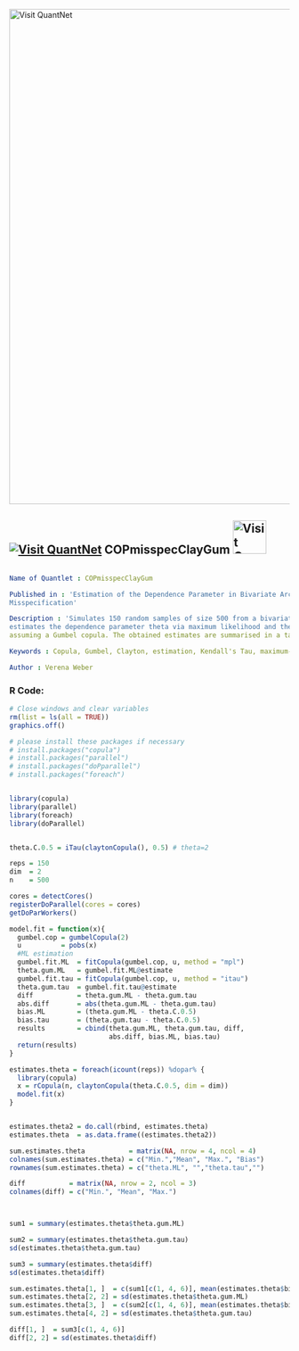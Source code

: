 
[<img src="https://github.com/QuantLet/Styleguide-and-FAQ/blob/master/pictures/banner.png" width="888" alt="Visit QuantNet">](http://quantlet.de/)

## [<img src="https://github.com/QuantLet/Styleguide-and-FAQ/blob/master/pictures/qloqo.png" alt="Visit QuantNet">](http://quantlet.de/) **COPmisspecClayGum** [<img src="https://github.com/QuantLet/Styleguide-and-FAQ/blob/master/pictures/QN2.png" width="60" alt="Visit QuantNet 2.0">](http://quantlet.de/)

```yaml

Name of Quantlet : COPmisspecClayGum

Published in : 'Estimation of the Dependence Parameter in Bivariate Archimedean Copula Models under
Misspecification'

Description : 'Simulates 150 random samples of size 500 from a bivariate Clayton copula and
estimates the dependence parameter theta via maximum likelihood and the inversion of Kendall's tau
assuming a Gumbel copula. The obtained estimates are summarised in a table.'

Keywords : Copula, Gumbel, Clayton, estimation, Kendall's Tau, maximum-likelihood, simulation

Author : Verena Weber

```


### R Code:
```r
# Close windows and clear variables
rm(list = ls(all = TRUE))
graphics.off()

# please install these packages if necessary
# install.packages("copula")
# install.packages("parallel")
# install.packages("doPparallel")
# install.packages("foreach")


library(copula)
library(parallel)
library(foreach)
library(doParallel)


theta.C.0.5 = iTau(claytonCopula(), 0.5) # theta=2

reps = 150 
dim  = 2
n    = 500

cores = detectCores()
registerDoParallel(cores = cores)
getDoParWorkers()

model.fit = function(x){
  gumbel.cop = gumbelCopula(2)
  u          = pobs(x)
  #ML estimation 
  gumbel.fit.ML  = fitCopula(gumbel.cop, u, method = "mpl")
  theta.gum.ML   = gumbel.fit.ML@estimate
  gumbel.fit.tau = fitCopula(gumbel.cop, u, method = "itau")
  theta.gum.tau  = gumbel.fit.tau@estimate
  diff           = theta.gum.ML - theta.gum.tau
  abs.diff       = abs(theta.gum.ML - theta.gum.tau)
  bias.ML        = (theta.gum.ML - theta.C.0.5)
  bias.tau       = (theta.gum.tau - theta.C.0.5)
  results        = cbind(theta.gum.ML, theta.gum.tau, diff, 
                         abs.diff, bias.ML, bias.tau)
  return(results)
}

estimates.theta = foreach(icount(reps)) %dopar% {
  library(copula)
  x = rCopula(n, claytonCopula(theta.C.0.5, dim = dim))
  model.fit(x)
}


estimates.theta2 = do.call(rbind, estimates.theta)
estimates.theta  = as.data.frame((estimates.theta2))

sum.estimates.theta           = matrix(NA, nrow = 4, ncol = 4) 
colnames(sum.estimates.theta) = c("Min.","Mean", "Max.", "Bias")
rownames(sum.estimates.theta) = c("theta.ML", "","theta.tau","")

diff           = matrix(NA, nrow = 2, ncol = 3)
colnames(diff) = c("Min.", "Mean", "Max.")



sum1 = summary(estimates.theta$theta.gum.ML)

sum2 = summary(estimates.theta$theta.gum.tau)
sd(estimates.theta$theta.gum.tau)

sum3 = summary(estimates.theta$diff)
sd(estimates.theta$diff)

sum.estimates.theta[1, ]  = c(sum1[c(1, 4, 6)], mean(estimates.theta$bias.ML))
sum.estimates.theta[2, 2] = sd(estimates.theta$theta.gum.ML)
sum.estimates.theta[3, ]  = c(sum2[c(1, 4, 6)], mean(estimates.theta$bias.tau))
sum.estimates.theta[4, 2] = sd(estimates.theta$theta.gum.tau)

diff[1, ]  = sum3[c(1, 4, 6)]
diff[2, 2] = sd(estimates.theta$diff)
```
